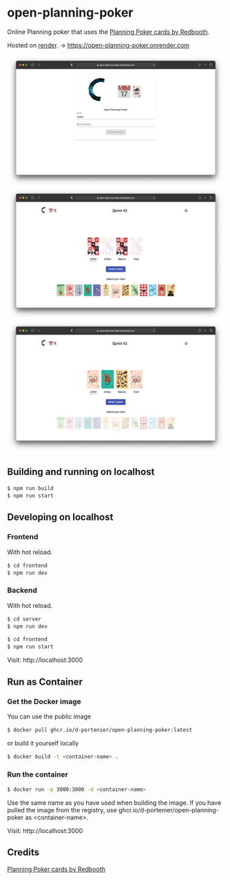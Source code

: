 # open-planning-poker

Online Planning poker that uses the [Planning Poker cards by Redbooth](https://github.com/redbooth/scrum-poker-cards).

Hosted on [render](render.com). -> https://open-planning-poker.onrender.com

![login](./img/login.png)
![seleted cards](./img/seleted_cards.png)
![show cards](./img/show_cards.png)

## Building and running on localhost

```sh
$ npm run build
$ npm run start
```

## Developing on localhost

### Frontend
With hot reload.
```sh
$ cd frontend
$ npm run dev
```

### Backend
With hot reload.
```sh
$ cd server
$ npm run dev
```

```sh
$ cd frontend
$ npm run start
```

Visit: http://localhost:3000

## Run as Container

### Get the Docker image
You can use the public image
```sh
$ docker pull ghcr.io/d-portenier/open-planning-poker:latest
```
or build it yourself locally
```sh
$ docker build -t <container-name> .
```

### Run the container
```sh
$ docker run -p 3000:3000 -d <container-name>
```
Use the same name as <container-name> you have used when building the image. If you have pulled the image from the registry, use ghcr.io/d-portenier/open-planning-poker as \<container-name\>.

Visit: http://localhost:3000

## Credits

[Planning Poker cards by Redbooth](https://github.com/redbooth/scrum-poker-cards)
